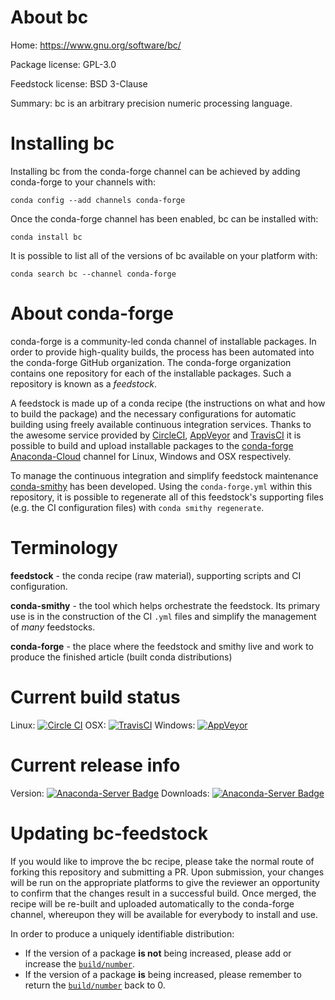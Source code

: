 About bc
========

Home: https://www.gnu.org/software/bc/

Package license: GPL-3.0

Feedstock license: BSD 3-Clause

Summary: bc is an arbitrary precision numeric processing language.



Installing bc
=============

Installing bc from the conda-forge channel can be achieved by adding conda-forge to your channels with:

```
conda config --add channels conda-forge
```

Once the conda-forge channel has been enabled, bc can be installed with:

```
conda install bc
```

It is possible to list all of the versions of bc available on your platform with:

```
conda search bc --channel conda-forge
```


About conda-forge
=================

conda-forge is a community-led conda channel of installable packages.
In order to provide high-quality builds, the process has been automated into the
conda-forge GitHub organization. The conda-forge organization contains one repository
for each of the installable packages. Such a repository is known as a *feedstock*.

A feedstock is made up of a conda recipe (the instructions on what and how to build
the package) and the necessary configurations for automatic building using freely
available continuous integration services. Thanks to the awesome service provided by
[CircleCI](https://circleci.com/), [AppVeyor](http://www.appveyor.com/)
and [TravisCI](https://travis-ci.org/) it is possible to build and upload installable
packages to the [conda-forge](https://anaconda.org/conda-forge)
[Anaconda-Cloud](http://docs.anaconda.org/) channel for Linux, Windows and OSX respectively.

To manage the continuous integration and simplify feedstock maintenance
[conda-smithy](http://github.com/conda-forge/conda-smithy) has been developed.
Using the ``conda-forge.yml`` within this repository, it is possible to regenerate all of
this feedstock's supporting files (e.g. the CI configuration files) with ``conda smithy regenerate``.


Terminology
===========

**feedstock** - the conda recipe (raw material), supporting scripts and CI configuration.

**conda-smithy** - the tool which helps orchestrate the feedstock.
                   Its primary use is in the construction of the CI ``.yml`` files
                   and simplify the management of *many* feedstocks.

**conda-forge** - the place where the feedstock and smithy live and work to
                  produce the finished article (built conda distributions)

Current build status
====================

Linux: [![Circle CI](https://circleci.com/gh/conda-forge/bc-feedstock.svg?style=svg)](https://circleci.com/gh/conda-forge/bc-feedstock)
OSX: [![TravisCI](https://travis-ci.org/conda-forge/bc-feedstock.svg?branch=master)](https://travis-ci.org/conda-forge/bc-feedstock)
Windows: [![AppVeyor](https://ci.appveyor.com/api/projects/status/github/conda-forge/bc-feedstock?svg=True)](https://ci.appveyor.com/project/conda-forge/bc-feedstock/branch/master)

Current release info
====================
Version: [![Anaconda-Server Badge](https://anaconda.org/conda-forge/bc/badges/version.svg)](https://anaconda.org/conda-forge/bc)
Downloads: [![Anaconda-Server Badge](https://anaconda.org/conda-forge/bc/badges/downloads.svg)](https://anaconda.org/conda-forge/bc)


Updating bc-feedstock
=====================

If you would like to improve the bc recipe, please take the normal
route of forking this repository and submitting a PR. Upon submission, your changes will
be run on the appropriate platforms to give the reviewer an opportunity to confirm that the
changes result in a successful build. Once merged, the recipe will be re-built and uploaded
automatically to the conda-forge channel, whereupon they will be available for everybody to
install and use.

In order to produce a uniquely identifiable distribution:
 * If the version of a package **is not** being increased, please add or increase
   the [``build/number``](http://conda.pydata.org/docs/building/meta-yaml.html#build-number-and-string).
 * If the version of a package **is** being increased, please remember to return
   the [``build/number``](http://conda.pydata.org/docs/building/meta-yaml.html#build-number-and-string)
   back to 0.
